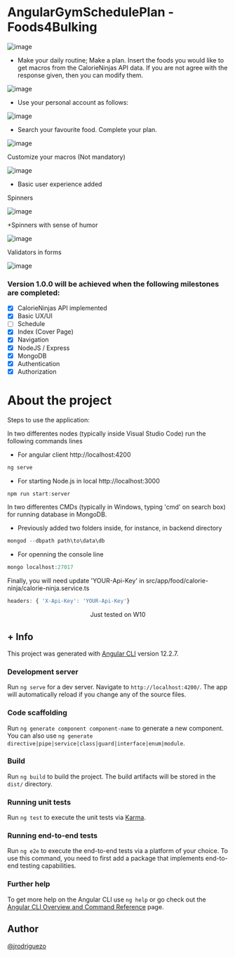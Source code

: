 # AngularGymSchedulePlan - Foods4Bulking 


![image](https://user-images.githubusercontent.com/36509669/142743726-1773ea02-f324-4e04-990a-7f642ca018de.png)

- Make your daily routine; Make a plan. Insert the foods you would like to get macros from the CalorieNinjas API data. If you are not agree with the response given, then you can modify them.

![image](https://user-images.githubusercontent.com/36509669/143782978-e7c5e82d-fb3e-4f95-97de-190d82ab9f6e.png)

- Use your personal account as follows:

![image](https://user-images.githubusercontent.com/36509669/143782861-b17cca9d-4c89-4aa6-adf7-eb6779a4af1d.png)

- Search your favourite food. Complete your plan.

![image](https://user-images.githubusercontent.com/36509669/143783051-220115cc-7e38-4970-ab87-0d1935994548.png)

Customize your macros (Not mandatory)

![image](https://user-images.githubusercontent.com/36509669/143783137-04c1eda7-5900-4847-bc5b-a605c411f64c.png)

- Basic user experience added

Spinners

![image](https://user-images.githubusercontent.com/36509669/143783092-de4cc4e1-9e6f-418a-acb0-592fbf5963d7.png)

+Spinners with sense of humor

![image](https://user-images.githubusercontent.com/36509669/143782886-e406d755-33af-48e1-8d02-dac86559bf93.png)

Validators in forms

![image](https://user-images.githubusercontent.com/36509669/143783198-0e057b34-9cfe-434e-a4f2-937ceefc556e.png)


### Version 1.0.0 will be achieved when the following milestones are completed:

- [x] CalorieNinjas API implemented
- [x] Basic UX/UI
- [ ] Schedule
- [x] Index (Cover Page)
- [x] Navigation
- [x] NodeJS / Express
- [x] MongoDB
- [x] Authentication
- [x] Authorization

# About the project

Steps to use the application:

In two differentes nodes (typically inside Visual Studio Code) run the following commands lines

- For angular client http://localhost:4200

```js
ng serve                                
```

- For starting Node.js in local http://localhost:3000

```js
npm run start:server                    
```

In two differentes CMDs (typically in Windows, typing 'cmd' on search box) for running database in MongoDB.

- Previously added two folders inside, for instance, in backend directory

```js
mongod --dbpath path\to\data\db         
```

- For openning the console line

```js
mongo localhost:27017                   
```

Finally, you will need update 'YOUR-Api-Key' in src/app/food/calorie-ninja/calorie-ninja.service.ts

```js
headers: { 'X-Api-Key': 'YOUR-Api-Key'}
```
<p align="center"> Just tested on W10 </p>

## + Info

This project was generated with [Angular CLI](https://github.com/angular/angular-cli) version 12.2.7.

### Development server

Run `ng serve` for a dev server. Navigate to `http://localhost:4200/`. The app will automatically reload if you change any of the source files.

### Code scaffolding

Run `ng generate component component-name` to generate a new component. You can also use `ng generate directive|pipe|service|class|guard|interface|enum|module`.

### Build

Run `ng build` to build the project. The build artifacts will be stored in the `dist/` directory.

### Running unit tests

Run `ng test` to execute the unit tests via [Karma](https://karma-runner.github.io).

### Running end-to-end tests

Run `ng e2e` to execute the end-to-end tests via a platform of your choice. To use this command, you need to first add a package that implements end-to-end testing capabilities.

### Further help

To get more help on the Angular CLI use `ng help` or go check out the [Angular CLI Overview and Command Reference](https://angular.io/cli) page.

## Author 

[@jrodriguezo](https://github.com/jrodriguezo)
